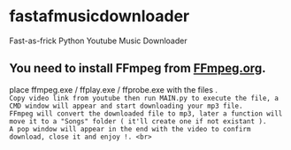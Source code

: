 # fastafmusicdownloader
Fast-as-frick Python Youtube Music Downloader
## You need to install FFmpeg from [FFmpeg.org](https://www.ffmpeg.org/).

place ffmpeg.exe / ffplay.exe / ffprobe.exe with the files .
<br>
`
  Copy video link from youtube then run MAIN.py to execute the file, a CMD window will appear and start downloading your mp3 file. `<br>
  `FFmpeg will convert the downloaded file to mp3, later a function will move it to a "Songs" folder ( it'll create one if not existant ).`<br>
  `A pop window will appear in the end with the video to confirm download, close it and enjoy !. <br>`

